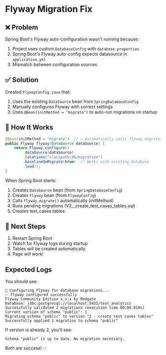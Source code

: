 # Flyway Migration Fix

## ❌ Problem

Spring Boot's Flyway auto-configuration wasn't running because:
1. Project uses custom `DatabaseConfig` with `database.properties`
2. Spring Boot's Flyway auto-config expects datasource in `application.yml`
3. Mismatch between configuration sources

## ✅ Solution

Created `FlywayConfig.java` that:
1. Uses the existing `DataSource` bean from `SpringDatabaseConfig`
2. Manually configures Flyway with correct settings
3. Uses `@Bean(initMethod = "migrate")` to auto-run migrations on startup

## 🔧 How It Works

```java
@Bean(initMethod = "migrate")  // ← Automatically calls flyway.migrate() after bean creation
public Flyway flyway(DataSource dataSource) {
    return Flyway.configure()
        .dataSource(dataSource)
        .locations("classpath:db/migration")
        .baselineOnMigrate(true)  // Works with existing database
        .load();
}
```

When Spring Boot starts:
1. Creates `DataSource` bean (from `SpringDatabaseConfig`)
2. Creates `Flyway` bean (from `FlywayConfig`)  
3. Calls `flyway.migrate()` automatically (initMethod)
4. Runs pending migrations (V2__create_test_cases_tables.sql)
5. Creates test_cases tables

## 🚀 Next Steps

1. Restart Spring Boot
2. Watch for Flyway logs during startup
3. Tables will be created automatically
4. Page will work!

## Expected Logs

You should see:
```
🔄 Configuring Flyway for database migrations...
✅ Flyway configured successfully
Flyway Community Edition x.x.x by Redgate
Database: jdbc:postgresql://localhost:5432/test_analytics
Successfully validated 2 migrations (execution time 00:00.010s)
Current version of schema "public": 1
Migrating schema "public" to version "2 - create test cases tables"
Successfully applied 1 migration to schema "public"
```

If version is already 2, you'll see:
```
Schema "public" is up to date. No migration necessary.
```

Both are success! ✅

